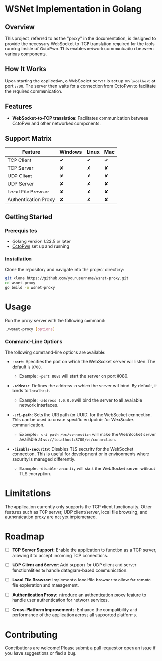 # WSNet Implementation in Golang

## Overview
This project, referred to as the "proxy" in the documentation, is designed to provide the necessary WebSocket-to-TCP translation required for the tools running inside of OctoPwn. This enables network communication between various components.

## How It Works
Upon starting the application, a WebSocket server is set up on `localhost` at port `8700`. The server then waits for a connection from OctoPwn to facilitate the required communication.

## Features
- **WebSocket-to-TCP translation**: Facilitates communication between OctoPwn and other networked components.

## Support Matrix

| Feature                 | Windows | Linux | Mac |
|-------------------------|---------|-------|-----|
| TCP Client              | ✔       | ✔     | ✔   |
| TCP Server              | ✘       | ✘     | ✘   |
| UDP Client              | ✘       | ✘     | ✘   |
| UDP Server              | ✘       | ✘     | ✘   |
| Local File Browser      | ✘       | ✘     | ✘   |
| Authentication Proxy    | ✘       | ✘     | ✘   |

## Getting Started
### Prerequisites
- Golang version 1.22.5 or later
- [OctoPwn](https://live.octopwn.com) set up and running

### Installation
Clone the repository and navigate into the project directory:

```bash
git clone https://github.com/yourusername/wsnet-proxy.git
cd wsnet-proxy
go build -o wsnet-proxy
```

# Usage
Run the proxy server with the following command:
```bash
./wsnet-proxy [options]
```

### Command-Line Options

The following command-line options are available:

- **`-port`**: Specifies the port on which the WebSocket server will listen. The default is `8700`.
  - Example: `-port 8080` will start the server on port 8080.
  
- **`-address`**: Defines the address to which the server will bind. By default, it binds to `localhost`.
  - Example: `-address 0.0.0.0` will bind the server to all available network interfaces.
  
- **`-uri-path`**: Sets the URI path (or UUID) for the WebSocket connection. This can be used to create specific endpoints for WebSocket communication.
  - Example: `-uri-path /ws/connection` will make the WebSocket server available at `ws://localhost:8700/ws/connection`.
  
- **`-disable-security`**: Disables TLS security for the WebSocket connection. This is useful for development or in environments where security is managed differently.
  - Example: `-disable-security` will start the WebSocket server without TLS encryption.

# Limitations
The application currently only supports the TCP client functionality. Other features such as TCP server, UDP client/server, local file browsing, and authentication proxy are not yet implemented.

# Roadmap

- [ ] **TCP Server Support**: Enable the application to function as a TCP server, allowing it to accept incoming TCP connections.
- [ ] **UDP Client and Server**: Add support for UDP client and server functionalities to handle datagram-based communication.
- [ ] **Local File Browser**: Implement a local file browser to allow for remote file exploration and management.
- [ ] **Authentication Proxy**: Introduce an authentication proxy feature to handle user authentication for network services.
- [ ] **Cross-Platform Improvements**: Enhance the compatibility and performance of the application across all supported platforms.


# Contributing
Contributions are welcome! Please submit a pull request or open an issue if you have suggestions or find a bug.